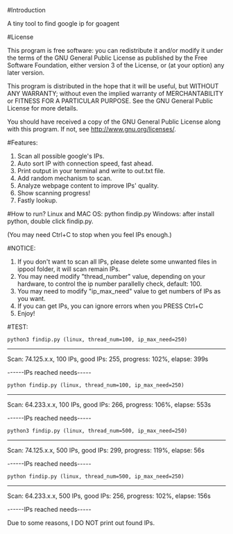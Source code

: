 
#Introduction

A tiny tool to find google ip for goagent

#License

This program is free software: you can redistribute it and/or modify
it under the terms of the GNU General Public License as published by
the Free Software Foundation, either version 3 of the License, or
(at your option) any later version.

This program is distributed in the hope that it will be useful,
but WITHOUT ANY WARRANTY; without even the implied warranty of
MERCHANTABILITY or FITNESS FOR A PARTICULAR PURPOSE.  See the
GNU General Public License for more details.

You should have received a copy of the GNU General Public License
along with this program.  If not, see <http://www.gnu.org/licenses/>.

#Features:

1. Scan all possible google's IPs.
2. Auto sort IP with connection speed, fast ahead.
3. Print output in your terminal and write to out.txt file.
4. Add random mechanism to scan.
5. Analyze webpage content to improve IPs' quality.
6. Show scanning progress!
7. Fastly lookup.

#How to run?
    Linux and MAC OS:
        python findip.py
    Windows:
        after install python, double click findip.py.
    
(You may need Ctrl+C to stop when you feel IPs enough.)

#NOTICE:

1. If you don't want to scan all IPs, please delete some unwanted files in ippool folder, it will scan remain IPs. 
2. You may need modify "thread_number" value, depending on your hardware, to control the ip number parallelly check, default: 100.
3. You may need to modify "ip_max_need" value to get numbers of IPs as you want.
4. If you can get IPs, you can ignore errors when you PRESS Ctrl+C
5. Enjoy!

#TEST:

    python3 findip.py (linux, thread_num=100, ip_max_need=250)
--------------------------------------------------------------------

Scan:   74.125.x.x, 100 IPs, good IPs: 255, progress: 102%, elapse: 399s

------IPs reached needs-----


    python findip.py (linux, thread_num=100, ip_max_need=250)
--------------------------------------------------------------------------

Scan:   64.233.x.x, 100 IPs, good IPs: 266, progress: 106%, elapse: 553s

------IPs reached needs-----

    python3 findip.py (linux, thread_num=500, ip_max_need=250)
---------------------------------------------------------------------

Scan:   74.125.x.x, 500 IPs, good IPs: 299, progress: 119%, elapse: 56s

------IPs reached needs-----

    python findip.py (linux, thread_num=500, ip_max_need=250)
---------------------------------------------------------------------

Scan:   64.233.x.x, 500 IPs, good IPs: 256, progress: 102%, elapse: 156s

------IPs reached needs-----


Due to some reasons, I DO NOT print out found IPs.
    
